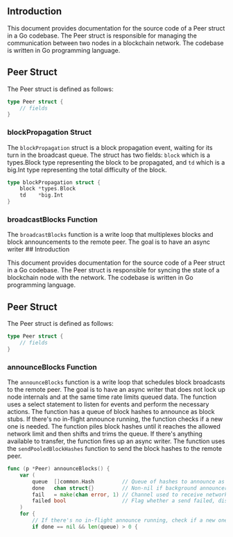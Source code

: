 ## Introduction

This document provides documentation for the source code of a Peer struct in a Go codebase. The Peer struct is responsible for managing the communication between two nodes in a blockchain network. The codebase is written in Go programming language.

## Peer Struct

The Peer struct is defined as follows:

```go
type Peer struct {
    // fields
}
```

### blockPropagation Struct

The `blockPropagation` struct is a block propagation event, waiting for its turn in the broadcast queue. The struct has two fields: `block` which is a types.Block type representing the block to be propagated, and `td` which is a big.Int type representing the total difficulty of the block.

```go
type blockPropagation struct {
    block *types.Block
    td    *big.Int
}
```

### broadcastBlocks Function

The `broadcastBlocks` function is a write loop that multiplexes blocks and block announcements to the remote peer. The goal is to have an async writer ## Introduction

This document provides documentation for the source code of a Peer struct in a Go codebase. The Peer struct is responsible for syncing the state of a blockchain node with the network. The codebase is written in Go programming language.

## Peer Struct

The Peer struct is defined as follows:

```go
type Peer struct {
    // fields
}
```

### announceBlocks Function

The `announceBlocks` function is a write loop that schedules block broadcasts to the remote peer. The goal is to have an async writer that does not lock up node internals and at the same time rate limits queued data. The function uses a select statement to listen for events and perform the necessary actions. The function has a queue of block hashes to announce as block stubs. If there's no in-flight announce running, the function checks if a new one is needed. The function piles block hashes until it reaches the allowed network limit and then shifts and trims the queue. If there's anything available to transfer, the function fires up an async writer. The function uses the `sendPooledBlockHashes` function to send the block hashes to the remote peer.

```go
func (p *Peer) announceBlocks() {
    var (
        queue  []common.Hash         // Queue of hashes to announce as block stubs
        done   chan struct{}         // Non-nil if background announcer is running
        fail   = make(chan error, 1) // Channel used to receive network error
        failed bool                  // Flag whether a send failed, discard everything onward
    )
    for {
        // If there's no in-flight announce running, check if a new one is needed
        if done == nil && len(queue) > 0 {